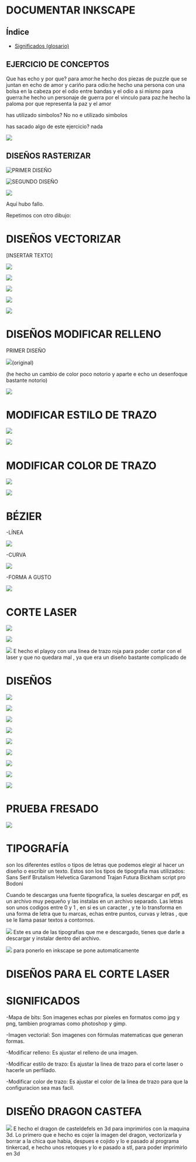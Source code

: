 # DOCUMENTAR INKSCAPE 

## Índice

- [Significados (glosario)](#significados)

## EJERCICIO DE CONCEPTOS

Que has echo y por que?
para amor:he hecho dos piezas de puzzle que se juntan en echo de amor y cariño
para odio:he hecho una persona con una bolsa en la cabeza por el odio entre bandas y el odio a si mismo
para guerra:he hecho un personaje de guerra por el vinculo
para paz:he hecho la paloma por que representa la paz y el amor

has utilizado simbolos? No no e utilizado simbolos

has sacado algo de este ejercicio? nada 

![](https://github.com/reverte04/Soldadura-y-disegn-3.eva/blob/main/conceptos.jpeg)

## DISEÑOS RASTERIZAR  

![PRIMER DISEÑO](https://github.com/reverte04/Soldadura-y-disegn-3.eva/blob/main/primera%20prueba.svg)

![SEGUNDO DISEÑO](https://github.com/reverte04/Soldadura-y-disegn-3.eva/blob/main/primera%20prueba.png)

![](https://github.com/reverte04/Soldadura-y-disegn-3.eva/blob/main/LOLAMENTO.png)

Aquí hubo fallo. 

Repetimos con otro dibujo:


# DISEÑOS VECTORIZAR

[INSERTAR TEXTO]

![](https://github.com/reverte04/Soldadura-y-disegn-3.eva/blob/main/1879%20Un%20vieux%20Monarche%20RB.jpg.svg)

![](https://github.com/reverte04/Soldadura-y-disegn-3.eva/blob/main/Captura%20de%20pantalla%20de%202021-03-24%2013-53-27.png)

![](https://github.com/reverte04/Soldadura-y-disegn-3.eva/blob/main/Captura%20de%20pantalla%20de%202021-03-24%2013-54-47.png)

![](https://github.com/reverte04/Soldadura-y-disegn-3.eva/blob/main/segunda.svg)

![](https://github.com/reverte04/Soldadura-y-disegn-3.eva/blob/main/dibujo%20jordan.png.svg)

# DISEÑOS MODIFICAR RELLENO

PRIMER DISEÑO

![](https://github.com/reverte04/Soldadura-y-disegn-3.eva/blob/main/relleno%201%20original.svg)(original)

(he hecho un cambio de color poco notorio y aparte e echo un desenfoque bastante notorio)


![](https://github.com/reverte04/Soldadura-y-disegn-3.eva/blob/main/relleno%201.svg)


# MODIFICAR ESTILO DE TRAZO

![](https://github.com/reverte04/Soldadura-y-disegn-3.eva/blob/main/trazo%202.svg)

![](https://github.com/reverte04/Soldadura-y-disegn-3.eva/blob/main/estilo%20trazo%20origi.png)

# MODIFICAR COLOR DE TRAZO

![](https://github.com/reverte04/Soldadura-y-disegn-3.eva/blob/main/trazo%201.svg)

![](https://github.com/reverte04/Soldadura-y-disegn-3.eva/blob/main/color%20trazo%20.png)

# BÉZIER
-LÍNEA

![](https://github.com/reverte04/Soldadura-y-disegn-3.eva/blob/main/B%C3%89ZIER%20l%C3%ADnea.svg)

-CURVA

![](https://github.com/reverte04/Soldadura-y-disegn-3.eva/blob/main/B%C3%89ZIER%20curva.svg)

-FORMA A GUSTO

![](https://github.com/reverte04/Soldadura-y-disegn-3.eva/blob/main/B%C3%89ZIER%20libre.svg)

# CORTE LASER 

![](https://github.com/reverte04/Soldadura-y-disegn-3.eva/blob/main/playboydis%C3%B1.png.svg)

![](https://github.com/reverte04/Soldadura-y-disegn-3.eva/blob/main/CAPAPAP.png)

![](https://github.com/reverte04/Soldadura-y-disegn-3.eva/blob/main/playboy.svg) E hecho el playoy con una linea de trazo roja para poder cortar con el laser y que no quedara mal , ya que era un diseño bastante complicado de 

# DISEÑOS 

![](https://github.com/reverte04/Soldadura-y-disegn-3.eva/blob/main/Captura%20de%20pantalla%20de%202021-04-08%2010-55-46.png)

![](https://github.com/reverte04/Soldadura-y-disegn-3.eva/blob/main/Captura%20de%20pantalla%20de%202021-04-08%2012-12-36.png)

![](https://github.com/reverte04/Soldadura-y-disegn-3.eva/blob/main/Captura%20de%20pantalla%20de%202021-04-08%2012-17-23.png)

![](https://github.com/reverte04/Soldadura-y-disegn-3.eva/blob/main/Captura%20de%20pantalla%20de%202021-04-08%2012-21-13.png)

![](https://github.com/reverte04/Soldadura-y-disegn-3.eva/blob/main/Captura%20de%20pantalla%20de%202021-04-08%2012-43-00.png)

![](https://github.com/reverte04/Soldadura-y-disegn-3.eva/blob/main/Captura%20de%20pantalla%20de%202021-04-23%2009-49-20.png)

![](https://github.com/reverte04/Soldadura-y-disegn-3.eva/blob/main/Captura%20de%20pantalla%20de%202021-04-23%2009-53-38.png)

![](https://github.com/reverte04/Soldadura-y-disegn-3.eva/blob/main/Captura%20de%20pantalla%20de%202021-04-23%2009-58-54.png)

![](https://github.com/reverte04/Soldadura-y-disegn-3.eva/blob/main/Captura%20de%20pantalla%20de%202021-04-23%2010-07-31.png)

# PRUEBA FRESADO

![](https://github.com/reverte04/Soldadura-y-disegn-3.eva/blob/main/dibujo%20jordan.png.svg)

# TIPOGRAFÍA
son los diferentes estilos o tipos de letras que podemos elegir al hacer un diseño o escribir un texto.
Estos son los tipos de tipografia mas utilizados:
    Sans Serif
    Brutalism
    Helvetica
    Garamond
    Trajan
    Futura
    Bickham script pro
    Bodoni
    
 Cuando te descargas una fuente tipografica, la sueles descargar en pdf, es un archivo muy pequeño y las instalas en un archivo separado.
Las letras son unos codigos  entre 0 y 1 , en si es un caracter , y te lo transforma en una forma de letra que tu marcas, echas entre puntos, curvas y letras , que se le llama pasar textos a contornos.   

![](https://github.com/reverte04/Soldadura-y-disegn-3.eva/blob/main/Captura%20de%20pantalla%20de%202021-04-19%2010-06-23.png) Este es una de las tipografias que me e descargado, tienes que darle a descargar y instalar dentro del archivo.

![](https://github.com/reverte04/Soldadura-y-disegn-3.eva/blob/main/Captura%20de%20pantalla%20de%202021-04-19%2010-09-42.png) para ponerlo en inkscape se pone automaticamente

# DISEÑOS PARA EL CORTE LASER


# SIGNIFICADOS 

-Mapa de bits: Son imagenes echas por pixeles en formatos como jpg y png, tambien programas como photoshop y gimp.

-Imagen vectorial: Son imagenes con fórmulas matematicas que generan formas.  

-Modificar relleno: Es ajustar el relleno de una imagen. 

-Modificar estilo de trazo: Es ajustar la linea de trazo para el corte laser o hacerle un perfilado.  

-Modificar color de trazo: Es ajustar el color de la linea de trazo para que la configuracion sea mas facil. 

# DISEÑO DRAGON CASTEFA 

![](https://github.com/reverte04/Soldadura-y-disegn-3.eva/blob/main/Captura%20de%20pantalla%20de%202021-04-20%2012-51-25.png) E hecho el dragon de casteldefels en 3d para imprimirlos con la maquina 3d. Lo primero que e hecho es cojer la imagen del dragon, vectorizarla y borrar a la chica que habia, despues e cojido y lo e pasado al programa tinkercad, e hecho unos retoques y lo e pasado a stl, para poder imprimirlo en 3d
